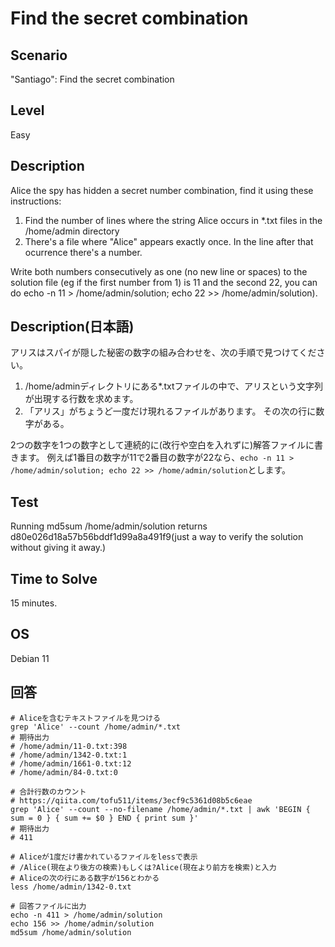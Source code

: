 # Find the secret combination


## Scenario
"Santiago": Find the secret combination


## Level
Easy


## Description
Alice the spy has hidden a secret number combination, find it using these instructions:

1. Find the number of lines where the string Alice occurs in *.txt files in the /home/admin directory
2. There's a file where "Alice" appears exactly once.
In the line after that ocurrence there's a number.

Write both numbers consecutively as one (no new line or spaces) to the solution file (eg if the first number from 1) is 11 and the second 22, you can do echo -n 11 > /home/admin/solution; echo 22 >> /home/admin/solution).


## Description(日本語)
アリスはスパイが隠した秘密の数字の組み合わせを、次の手順で見つけてください。

1. /home/adminディレクトリにある*.txtファイルの中で、アリスという文字列が出現する行数を求めます。
2. 「アリス」がちょうど一度だけ現れるファイルがあります。
その次の行に数字がある。

2つの数字を1つの数字として連続的に(改行や空白を入れずに)解答ファイルに書きます。
例えば1番目の数字が11で2番目の数字が22なら、```echo -n 11 > /home/admin/solution; echo 22 >> /home/admin/solution```とします。

## Test
Running md5sum /home/admin/solution returns d80e026d18a57b56bddf1d99a8a491f9(just a way to verify the solution without giving it away.)


## Time to Solve
15 minutes.


## OS
Debian 11


## 回答

```
# Aliceを含むテキストファイルを見つける
grep 'Alice' --count /home/admin/*.txt
# 期待出力
# /home/admin/11-0.txt:398
# /home/admin/1342-0.txt:1
# /home/admin/1661-0.txt:12
# /home/admin/84-0.txt:0

# 合計行数のカウント
# https://qiita.com/tofu511/items/3ecf9c5361d08b5c6eae
grep 'Alice' --count --no-filename /home/admin/*.txt | awk 'BEGIN { sum = 0 } { sum += $0 } END { print sum }'
# 期待出力
# 411

# Aliceが1度だけ書かれているファイルをlessで表示
# /Alice(現在より後方の検索)もしくは?Alice(現在より前方を検索)と入力
# Aliceの次の行にある数字が156とわかる
less /home/admin/1342-0.txt

# 回答ファイルに出力
echo -n 411 > /home/admin/solution
echo 156 >> /home/admin/solution
md5sum /home/admin/solution
```
